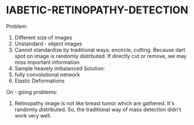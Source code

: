 # IABETIC-RETINOPATHY-DETECTION
Problem:
1. Different size of images
2. Unstandard - object images
3. Cannot standardize by traditional ways: encircle, cutting. Because dart spot on image is randomly distrbuted. If directly cut or remove, we may miss important information
4. Sample heavely imbalanced
Solution:
1. fully convolutional network
2. Elastic Deformations

On - going problems:
1. Retinopathy image is not like breast tumor which are gathered. It's randomly distributed. So, the traditional way of mass detection didn't work very well. 
